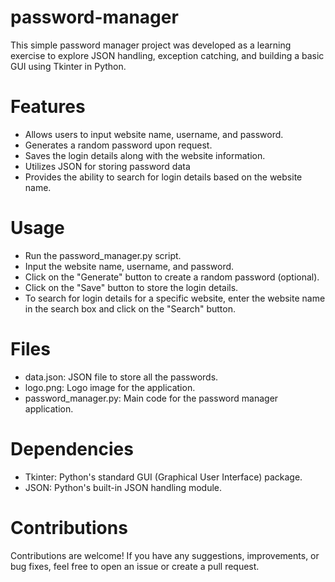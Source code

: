 # password-manager

This simple password manager project was developed as a learning exercise to explore JSON handling, exception catching, and building a basic GUI using Tkinter in Python.

# Features

- Allows users to input website name, username, and password.
- Generates a random password upon request.
- Saves the login details along with the website information.
- Utilizes JSON for storing password data
- Provides the ability to search for login details based on the website name.

# Usage

- Run the password_manager.py script.
- Input the website name, username, and password.
- Click on the "Generate" button to create a random password (optional).
- Click on the "Save" button to store the login details.
- To search for login details for a specific website, enter the website name in the search box and click on the "Search" button.

# Files

- data.json: JSON file to store all the passwords.
- logo.png: Logo image for the application.
- password_manager.py: Main code for the password manager application.

# Dependencies

- Tkinter: Python's standard GUI (Graphical User Interface) package.
- JSON: Python's built-in JSON handling module.

# Contributions
Contributions are welcome! If you have any suggestions, improvements, or bug fixes, feel free to open an issue or create a pull request.

